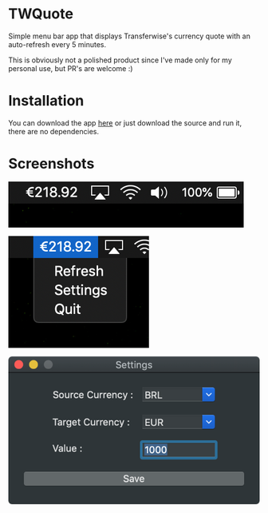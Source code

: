 # TWQuote
Simple menu bar app that displays Transferwise's currency quote with an auto-refresh every 5 minutes.

This is obviously not a polished product since I've made only for my personal use, but PR's are welcome :)

# Installation
You can download the app [here](https://github.com/Bunn/TWQuote/releases/latest) or just download the source and run it, there are no dependencies.


# Screenshots
![screenshot](./Images/menu_example.png)

![screenshot](./Images/menu_example_panel.png)

![screenshot](./Images/menu_example_settings.png)

